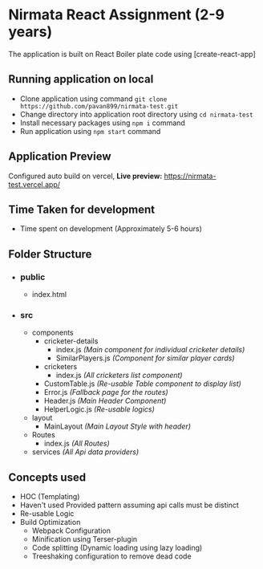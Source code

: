 # Nirmata React Assignment (2-9 years)

The application is built on React Boiler plate code using [create-react-app]

## Running application on local

- Clone application using command `git clone https://github.com/pavan899/nirmata-test.git`
- Change directory into application root directory using `cd nirmata-test`
- Install necessary packages using `npm i` command
- Run application using `npm start` command

## Application Preview
Configured auto build on vercel, **Live preview:** https://nirmata-test.vercel.app/

## Time Taken for development

- Time spent on development (Approximately 5-6 hours)

 
## Folder Structure

- ### public
  - index.html
- ### src
  - components
    - cricketer-details
      - index.js _(Main component for individual cricketer details)_
      - SimilarPlayers.js _(Component for similar player cards)_
    - cricketers
      - index.js _(All cricketers list component)_
    - CustomTable.js _(Re-usable Table component to display list)_
    - Error.js _(Fallback page for the routes)_
    - Header.js _(Main Header Component)_
    - HelperLogic.js _(Re-usable logics)_
  - layout
    - MainLayout _(Main Layout Style with header)_
  - Routes
    - index.js _(All Routes)_
  - services _(All Api data providers)_
 
## Concepts used
- HOC (Templating)
- Haven't used Provided pattern assuming api calls must be distinct
- Re-usable Logic
- Build Optimization
    - Webpack Configuration
    - Minification using Terser-plugin
    - Code splitting (Dynamic loading using lazy loading)
    - Treeshaking configuration to remove dead code
